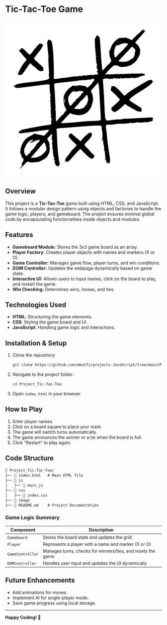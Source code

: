 # Tic-Tac-Toe Game
![Tic-Tac-Toe](image/tic-tac-toe-sketched-isolated-vintage-game-in-hand-drawn-style-vector.jpg)
## Overview
This project is a **Tic-Tac-Toe** game built using HTML, CSS, and JavaScript. It follows a modular design pattern using objects and factories to handle the game logic, players, and gameboard. The project ensures minimal global code by encapsulating functionalities inside objects and modules.

## Features
- **Gameboard Module:** Stores the 3x3 game board as an array.
- **Player Factory:** Creates player objects with names and markers (X or O).
- **Game Controller:** Manages game flow, player turns, and win conditions.
- **DOM Controller:** Updates the webpage dynamically based on game state.
- **Interactive UI:** Allows users to input names, click on the board to play, and restart the game.
- **Win Checking:** Determines wins, losses, and ties.

## Technologies Used
- **HTML**: Structuring the game elements.
- **CSS**: Styling the game board and UI.
- **JavaScript**: Handling game logic and interactions.

## Installation & Setup
1. Clone the repository:
   ```sh
   git clone https://github.com/mkatfi/projects-JavaScript/tree/main/Project_Tic-Tac-Toe
   ```
2. Navigate to the project folder:
   ```sh
   cd Project_Tic-Tac-Toe
   ```
3. Open `index.html` in your browser.

## How to Play
1. Enter player names.
2. Click on a board square to place your mark.
3. The game will switch turns automatically.
4. The game announces the winner or a tie when the board is full.
5. Click "Restart" to play again.

## Code Structure
```
📂 Project_Tic-Tac-Toe/
├── 📄 index.html   # Main HTML file   
├── 📂 js
│   ├── 📄 main.js
├── 📂 css
│   ├── 📄 index.css
├── 📂 image
├── 📄 README.md    # Project Documentation
```

### **Game Logic Summary**
| Component | Description |
|-----------|------------|
| `Gameboard` | Stores the board state and updates the grid |
| `Player` | Represents a player with a name and marker (X or O) |
| `GameController` | Manages turns, checks for winners/ties, and resets the game |
| `DOMController` | Handles user input and updates the UI dynamically |

## Future Enhancements
- Add animations for moves.
- Implement AI for single-player mode.
- Save game progress using local storage.

---
**Happy Coding! 🚀**

